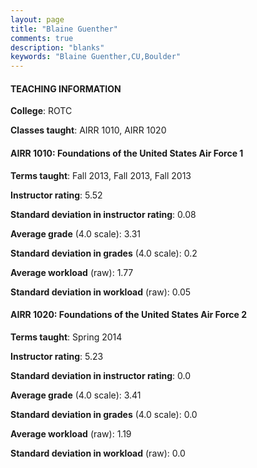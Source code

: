 ```yaml
---
layout: page
title: "Blaine Guenther" 
comments: true
description: "blanks"
keywords: "Blaine Guenther,CU,Boulder"
---
```

<head>
<script src="https://ajax.googleapis.com/ajax/libs/jquery/2.1.3/jquery.min.js"></script>
<script src="https://dl.dropboxusercontent.com/s/pc42nxpaw1ea4o9/highcharts.js?dl=0"></script>
<!-- <script src="../assets/js/highcharts.js"></script> -->
<style type="text/css">@font-face {
	font-family: "Bebas Neue";
	src: url(https://www.filehosting.org/file/details/544349/BebasNeue Regular.otf) format("opentype");
	}
	h1.Bebas { 
		font-family: "Bebas Neue", Verdana, Tahoma;
	}
</style>
</head>
	   
#### TEACHING INFORMATION

**College**: ROTC

**Classes taught**: AIRR 1010, AIRR 1020

#### AIRR 1010: Foundations of the United States Air Force 1

**Terms taught**: Fall 2013, Fall 2013, Fall 2013

**Instructor rating**: 5.52

**Standard deviation in instructor rating**: 0.08

**Average grade** (4.0 scale): 3.31

**Standard deviation in grades** (4.0 scale): 0.2

**Average workload** (raw): 1.77

**Standard deviation in workload** (raw): 0.05

#### AIRR 1020: Foundations of the United States Air Force 2

**Terms taught**: Spring 2014

**Instructor rating**: 5.23

**Standard deviation in instructor rating**: 0.0

**Average grade** (4.0 scale): 3.41

**Standard deviation in grades** (4.0 scale): 0.0

**Average workload** (raw): 1.19

**Standard deviation in workload** (raw): 0.0


